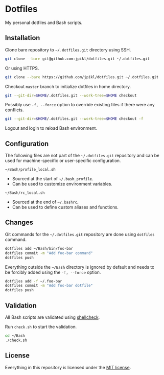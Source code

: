 # Dotfiles

My personal dotfiles and Bash scripts.

## Installation

Clone bare repository to `~/.dotfiles.git` directory using SSH.

```bash
git clone --bare git@github.com:jpikl/dotfiles.git ~/.dotfiles.git
```

Or using HTTPS.

```bash
git clone --bare https://github.com/jpikl/dotfiles.git ~/.dotfiles.git
```

Checkout `master` branch to initialize dotfiles in home directory.

```bash
git --git-dir=$HOME/.dotfiles.git --work-tree=$HOME checkout
```

Possibly use `-f, --force` option to override existing files if there were
any conflicts.

```bash
git --git-dir=$HOME/.dotfiles.git --work-tree=$HOME checkout -f
```

Logout and login to reload Bash environment.

## Configuration

The following files are not part of the `~/.dotfiles.git` repository and
can be used for machine-specific or user-specific configuration.

`~/Bash/profile_local.sh`

- Sourced at the start of `~/.bash_profile`.
- Can be used to customize environment variables.

`~/Bash/rc_local.sh`

- Sourced at the end of `~/.bashrc`.
- Can be used to define custom aliases and functions.

## Changes

Git commands for the `~/.dotfiles.git` repository are done using
`dotfiles` command.

```bash
dotfiles add ~/Bash/bin/foo-bar
dotfiles commit -m "Add foo-bar command"
dotfiles push
```

Everything outside the `~/Bash` directory is ignored by default and
needs to be forcibly added using the `-f, --force` option.

```bash
dotfiles add -f ~/.foo-bar
dotfiles commit -m "Add foo-bar dotfile"
dotfiles push
```

## Validation

All Bash scripts are validated using [shellcheck](https://shellcheck.net/).

Run `check.sh` to start the validation.

```bash
cd ~/Bash
./check.sh
```

## License

Everything in this repository is licensed under the [MIT license](LICENSE.md).
